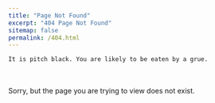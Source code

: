 ```yaml
---
title: "Page Not Found"
excerpt: "404 Page Not Found"
sitemap: false
permalink: /404.html
---
```


```
It is pitch black. You are likely to be eaten by a grue.
```
<br/><br/>
Sorry, but the page you are trying to view does not exist.
